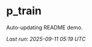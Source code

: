 # p_train

Auto-updating README demo.

<!--START_SECTION:status-->
_Last run: 2025-09-11 05:19 UTC_
<!--END_SECTION:status-->





















































































































































































































































































































































































































































































































